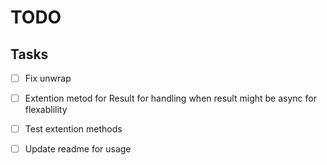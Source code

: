 # TODO

## Tasks
- [ ] Fix unwrap
- [ ] Extention metod for Result for handling when result might be async for flexablility
- [ ] Test extention methods

- [ ] Update readme for usage
